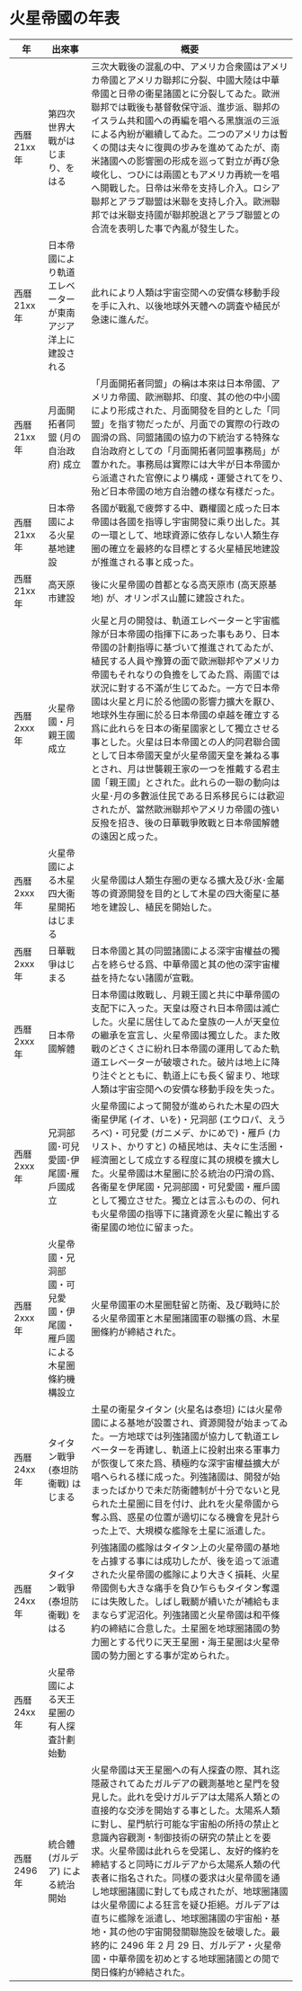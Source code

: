 # 火星帝󠄁國の年表

| 年           | 出來事                                                                   | 槪󠄁要󠄁                                                                                                                                                                                                                                                                                                                                                                                                                                                                                                                                                                                                                                                                                                                                         |
| ------------ | ------------------------------------------------------------------------ | ---------------------------------------------------------------------------------------------------------------------------------------------------------------------------------------------------------------------------------------------------------------------------------------------------------------------------------------------------------------------------------------------------------------------------------------------------------------------------------------------------------------------------------------------------------------------------------------------------------------------------------------------------------------------------------------------------------------------------------------------- |
| 西曆 21xx 年 | 第四次󠄁世界大戰がはじまり、をはる                                        | 三次󠄁大戰後の混亂の中、アメリカ合衆國はアメリカ帝󠄁國とアメリカ聯󠄀邦に分󠄁裂、中國大陸は中華帝󠄁國と日帝󠄁の衞星諸國とに分󠄁裂してゐた。歐洲聯󠄀邦では戰後も基督敎保守派󠄂、進󠄁步派󠄂、聯󠄀邦のイスラム共和國への再󠄀編󠄁を唱へる黑旗派󠄂の三派󠄂による內紛が繼續してゐた。二つのアメリカは暫くの閒󠄁は夫々に復興の步みを進󠄁めてゐたが、南米諸國への影響󠄄圈の形󠄁成を巡󠄁って對立が再󠄀び急󠄁峻化󠄁し、つひには兩國ともアメリカ再󠄀統一を唱へ開戰した。日帝󠄁は米帝󠄁を支持し介入。ロシア聯󠄀邦とアラブ聯󠄀盟󠄁は米聯󠄀を支持し介入。歐洲聯󠄀邦では米聯󠄀支持國が聯󠄀邦脫退󠄁とアラブ聯󠄀盟󠄁との合流を表明󠄁した事で內亂が發生した。                                                                                                                                           |
| 西曆 21xx 年 | 日本帝󠄁國により軌道󠄁エレベーターが東南アジア洋上に建󠄁設される            | 此れにより人類󠄀は宇宙空󠄁閒󠄁への安價な移動手段を手に入れ、以後地球外天體への調󠄁査や植󠄂民が急󠄁速󠄁に進󠄁んだ。                                                                                                                                                                                                                                                                                                                                                                                                                                                                                                                                                                                                                                     |
| 西曆 21xx 年 | 月󠄁面開拓者󠄁同盟󠄁 (月󠄁の自治政府) 成立                                   | 「月󠄁面開拓者󠄁同盟󠄁」の稱󠄁は本來は日本帝󠄁國、アメリカ帝󠄁國、歐洲聯󠄀邦、印度、其の他の中小國により形󠄁成された、月󠄁面開發を目的󠄁とした「同盟󠄁」を指す物だったが、月󠄁面での實際の行政の圓滑の爲、同盟󠄁諸國の協力の下統治する特殊な自治政府としての「月󠄁面開拓者󠄁同盟󠄁事務局」が置󠄁かれた。事務局は實際には大半󠄁が日本帝󠄁國から派󠄂遣された官僚により構󠄁成・運󠄁營されてをり、殆ど日本帝󠄁國の地方自治體の樣な有樣だった。                                                                                                                                                                                                                                                                                                                            |
| 西曆 21xx 年 | 日本帝󠄁國による火星基地建󠄁設                                             | 各國が戰亂で疲弊する中、覇權國と成った日本帝󠄁國は各國を指導󠄁し宇宙開發に乘り出した。其の一環󠄁として、地球資源に依存しない人類󠄀生存圈の確立を最󠄁終󠄁的󠄁な目標とする火星植󠄂民地建󠄁設が推進󠄁される事と成った。                                                                                                                                                                                                                                                                                                                                                                                                                                                                                                                                     |
| 西曆 21xx 年 | 高天原市建󠄁設                                                            | 後に火星帝󠄁國の首都󠄀となる高天原市 (高天原基地) が、オリンポス山麓に建󠄁設された。                                                                                                                                                                                                                                                                                                                                                                                                                                                                                                                                                                                                                                                              |
| 西曆 2xxx 年 | 火星帝󠄁國・月󠄁親王國成立                                                 | 火星と月󠄁の開發は、軌道󠄁エレベーターと宇宙艦隊󠄁が日本帝󠄁國の指揮下にあった事もあり、日本帝󠄁國の計劃指導󠄁に基づいて推進󠄁されてゐたが、植󠄂民する人員や豫算の面で歐洲聯󠄀邦やアメリカ帝󠄁國もそれなりの負擔をしてゐた爲、兩國では狀況に對する不滿が生じてゐた。一方で日本帝󠄁國は火星と月󠄁に於る他國の影響󠄄力擴大を厭ひ、地球外生存圈に於る日本帝󠄁國の卓越を確立する爲に此れらを日本の衞星國家として獨立させる事とした。火星は日本帝󠄁國との人的󠄁同君聯󠄀合國として日本帝󠄁國天皇が火星帝󠄁國天皇を兼ねる事とされ、月󠄁は世襲親王家の一つを推戴する君主󠄁國「親王國」とされた。此れらの一聯󠄀の動向は火星･月󠄁の多數派󠄂住󠄁民である日系移民らには歡迎されたが、當然歐洲聯󠄀邦やアメリカ帝󠄁國の強い反撥を招き、後の日華戰爭敗戰と日本帝󠄁國解體の遠󠄁因と成った。 |
| 西曆 2xxx 年 | 火星帝󠄁國による木星四大衞星開拓はじまる                                  | 火星帝󠄁國は人類󠄀生存圈の更󠄁なる擴大及󠄁び氷･金屬等の資源開發を目的󠄁として木星の四大衞星に基地を建󠄁設し、植󠄂民を開始した。                                                                                                                                                                                                                                                                                                                                                                                                                                                                                                                                                                                                                       |
| 西曆 2xxx 年 | 日華戰爭はじまる                                                         | 日本帝󠄁國と其の同盟󠄁諸國による深宇宙權益の獨占を終󠄁らせる爲、中華帝󠄁國と其の他の深宇宙權益を持たない諸國が宣戰。                                                                                                                                                                                                                                                                                                                                                                                                                                                                                                                                                                                                                               |
| 西曆 2xxx 年 | 日本帝󠄁國解體                                                            | 日本帝󠄁國は敗戰し、月󠄁親王國と共に中華帝󠄁國の支配󠄀下に入った。天皇は廢され日本帝󠄁國は滅亡󠄁した。火星に居住󠄁してゐた皇族の一人が天皇位の繼承を宣言し、火星帝󠄁國は獨立した。また敗戰のどさくさに紛れ日本帝󠄁國の運󠄁用してゐた軌道󠄁エレベーターが破壞された。破片は地上に降り注󠄁ぐとともに、軌道󠄁上にも長く留まり、地球人類󠄀は宇宙空󠄁閒󠄁への安價な移動手段を失った。                                                                                                                                                                                                                                                                                                                                                                               |
| 西曆 2xxx 年 | 兄洞部國･可兒愛國･伊尾國･雁戶國成立                                      | 火星帝󠄁國によって開發が進󠄁められた木星の四大衞星伊尾 (イオ、いを)・兄洞部 (エウロパ、えうろべ)・可兒愛 (ガニメデ、かにめで)・雁戶 (カリスト、かりすと) の植󠄂民地は、夫々に生活圈・經濟圈として成立する程󠄁度に其の規模を擴大した。火星帝󠄁國は木星圈に於る統治の円滑の爲、各衞星を伊尾國・兄洞部國・可兒愛國・雁戶國として獨立させた。獨立とは言ふものの、何れも火星帝󠄁國の指導󠄁下に諸󠄀資源を火星に輸󠄁出する衞星國の地位に留まった。                                                                                                                                                                                                                                                                                                             |
| 西曆 2xxx 年 | 火星帝󠄁國・兄洞部國・可兒愛國・伊尾國・雁戶國による木星圈條約󠄁機󠄁構󠄁設立 | 火星帝󠄁國軍の木星圈駐留と防衞、及󠄁び戰時に於る火星帝󠄁國軍と木星圈諸󠄀國軍の聯󠄀攜の爲、木星圈條約󠄁が締結された。                                                                                                                                                                                                                                                                                                                                                                                                                                                                                                                                                                                                                                 |
| 西曆 24xx 年 | タイタン戰爭 (泰坦防衞戰) はじまる                                       | 土星の衞星タイタン (火星名は泰坦) には火星帝󠄁國による基地が設置󠄁され、資源開發が始まってゐた。一方地球では列強諸國が協力して軌道󠄁エレベーターを再󠄀建󠄁し、軌道󠄁上に投射出來る軍事力が恢復して來た爲、積極的󠄁な深宇宙權益擴大が唱へられる樣に成った。列強諸國は、開發が始まったばかりで未だ防衞體制が十分󠄁でないと見られた土星圈に目を付け、此れを火星帝󠄁國から奪ふ爲、惑星の位置󠄁が適󠄁切になる機󠄁會を見計らった上で、大規模な艦隊󠄁を土星に派󠄂遣した。                                                                                                                                                                                                                                                                                           |
| 西曆 24xx 年 | タイタン戰爭 (泰坦防衞戰) をはる                                         | 列強諸國の艦隊󠄁はタイタン上の火星帝󠄁國の基地を占據する事には成功したが、後を追󠄁って派󠄂遣された火星帝󠄁國の艦隊󠄁により大きく損耗、火星帝󠄁國側も大きな痛手を負ひ乍らもタイタン奪還󠄁には失敗した。しばし戰鬭󠄀が續いたが補給もままならず泥沼化󠄁。列強諸國と火星帝󠄁國は和平󠄁條約󠄁の締結に合意󠄁した。土星圈を地球圈諸國の勢力圈とする代りに天王星圈・海󠄀王星圈は火星帝󠄁國の勢力圈とする事が定められた。                                                                                                                                                                                                                                                                                                                                               |
| 西曆 24xx 年 | 火星帝󠄁國による天王星圈の有人探査計劃始動                                |                                                                                                                                                                                                                                                                                                                                                                                                                                                                                                                                                                                                                                                                                                                                                |
| 西曆 2496 年 | 統合體 (ガルデア) による統治開始                                         | 火星帝󠄁國は天王星圈への有人探査の際、其れ迄󠄁隱蔽されてゐたガルデアの觀測基地と星門を發見した。此れを受󠄁けガルデアは太陽系人類󠄀との直󠄁接的󠄁な交󠄁涉を開始する事とした。太陽系人類󠄀に對し、星門航行可能な宇宙船の所󠄁持の禁止と意󠄁識內容觀測・制御技術󠄁の硏究の禁止とを要󠄁求。火星帝󠄁國は此れらを受󠄁諾し、友好的󠄁條約󠄁を締結すると同時にガルデアから太陽系人類󠄀の代表者󠄁に指名された。同樣の要󠄁求は火星帝󠄁國を通󠄁し地球圈諸󠄀國に對しても成されたが、地球圈諸󠄀國は火星帝󠄁國による狂言を疑ひ拒絕。ガルデアは直󠄁ちに艦隊󠄁を派󠄂遣し、地球圈諸󠄀國の宇宙船・基地・其の他の宇宙開發關聯󠄀施設を破壞した。最󠄁終󠄁的󠄁に 2496 年 2 月󠄁 29 日、ガルデア・火星帝󠄁國・中華帝󠄁國を初めとする地球圈諸國との閒󠄁で閏日條約󠄁が締結された。                             |
